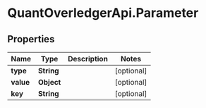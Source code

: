# QuantOverledgerApi.Parameter

## Properties

Name | Type | Description | Notes
------------ | ------------- | ------------- | -------------
**type** | **String** |  | [optional] 
**value** | **Object** |  | [optional] 
**key** | **String** |  | [optional] 



